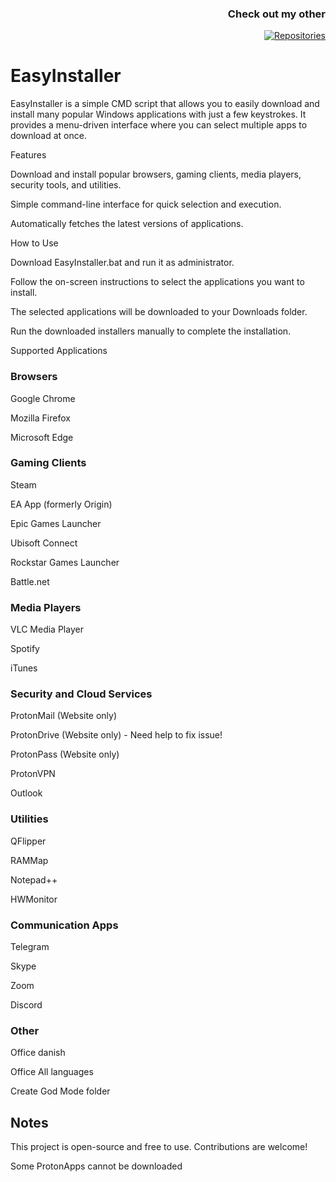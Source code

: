 <div align="right">
  
  ### Check out my other 
  
  [![Repositories](https://img.shields.io/badge/Repositories-Murdervan-blue?style=for-the-badge&logo=github)](https://github.com/Murdervan?tab=repositories)
</div>

# EasyInstaller

EasyInstaller is a simple CMD script that allows you to easily download and install many popular Windows applications with just a few keystrokes. It provides a menu-driven interface where you can select multiple apps to download at once.

Features

Download and install popular browsers, gaming clients, media players, security tools, and utilities.

Simple command-line interface for quick selection and execution.

Automatically fetches the latest versions of applications.

How to Use

Download EasyInstaller.bat and run it as administrator.

Follow the on-screen instructions to select the applications you want to install.

The selected applications will be downloaded to your Downloads folder.

Run the downloaded installers manually to complete the installation.

Supported Applications

### Browsers

Google Chrome

Mozilla Firefox

Microsoft Edge

### Gaming Clients

Steam

EA App (formerly Origin)

Epic Games Launcher

Ubisoft Connect

Rockstar Games Launcher

Battle.net

### Media Players

VLC Media Player

Spotify

iTunes

### Security and Cloud Services

ProtonMail (Website only)

ProtonDrive (Website only) - Need help to fix issue!

ProtonPass (Website only)

ProtonVPN

Outlook

### Utilities

QFlipper

RAMMap

Notepad++

HWMonitor

### Communication Apps

Telegram

Skype

Zoom

Discord

### Other

Office danish

Office All languages

Create God Mode folder



## Notes

This project is open-source and free to use. Contributions are welcome!

Some ProtonApps cannot be downloaded
